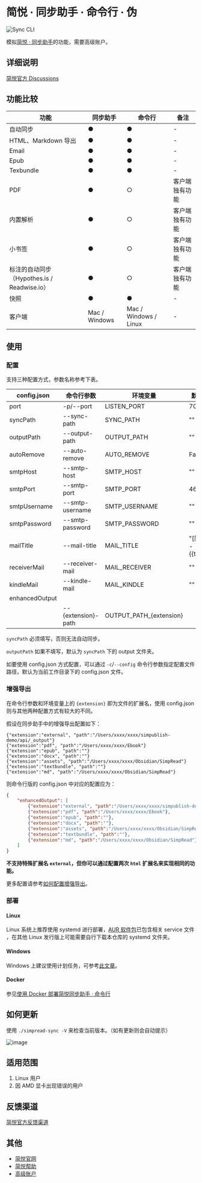 # 简悦 · 同步助手 · 命令行 · 伪

![Sync CLI](https://user-images.githubusercontent.com/81074/163512494-3c41c6c3-2158-49f8-9425-27637a3303c8.png)

模拟[简悦 · 同步助手](http://ksria.com/simpread/docs/#/Sync)的功能，需要高级账户。

## 详细说明

[简悦官方 Discussions](https://github.com/Kenshin/simpread/discussions/3704)

## 功能比较

| 功能                                        | 同步助手      | 命令行                | 备注           |
| ------------------------------------------- | ------------- | --------------------- | -------------- |
| 自动同步                                    | ●             | ●                     | -              |
| HTML、Markdown 导出                         | ●             | ●                     | -              |
| Email                                       | ●             | ●                     | -              |
| Epub                                        | ●             | ●                     | -              |
| Texbundle                                   | ●             | ●                     | -              |
| PDF                                         | ●             | ○                     | 客户端独有功能 |
| 内置解析                                    | ●             | ○                     | 客户端独有功能 |
| 小书签                                      | ●             | ○                     | 客户端独有功能 |
| 标注的自动同步（Hypothes.is / Readwise.io）| ●             | ○                     | 客户端独有功能 |
| 快照                                        | ●             | ●                     | -              |
| 客户端                                      | Mac / Windows | Mac / Windows / Linux | -              |

## 使用

### 配置

支持三种配置方式，参数名称参考下表。

| config.json    | 命令行参数         | 环境变量                | 默认值               |
| -------------- | ------------------ | ----------------------- | -------------------- |
| port           | -p/--port          | LISTEN_PORT             | 7026                 |
| syncPath       | --sync-path        | SYNC_PATH               | ""                   |
| outputPath     | --output-path      | OUTPUT_PATH             | ""                   |
| autoRemove     | --auto-remove      | AUTO_REMOVE             | False                |
| smtpHost       | --smtp-host        | SMTP_HOST               | ""                   |
| smtpPort       | --smtp-port        | SMTP_PORT               | 465                  |
| smtpUsername   | --smtp-username    | SMTP_USERNAME           | ""                   |
| smtpPassword   | --smtp-password    | SMTP_PASSWORD           | ""                   |
| mailTitle      | --mail-title       | MAIL_TITLE              | "[简悦] - {{title}}" |
| receiverMail   | --receiver-mail    | MAIL_RECEIVER           | ""                   |
| kindleMail     | --kindle-mail      | MAIL_KINDLE             | ""                   |
| enhancedOutput |                    |                         |                      |
|                | --{extension}-path | OUTPUT_PATH_{extension} |                      |

`syncPath` 必须填写，否则无法自动同步。

`outputPath` 如果不填写，默认为 `syncPath` 下的 output 文件夹。

如要使用 config.json 方式配置，可以通过 `-c`/`--config` 命令行参数指定配置文件路径，默认为当前工作目录下的 config.json 文件。

### 增强导出

在命令行参数和环境变量上的 `{extension}` 即为文件的扩展名，使用 config.json 则与其他两种配置方式有较大的不同。

假设在同步助手中的增强导出配置如下：

```jsonl
{"extension":"external", "path":"/Users/xxxx/xxxx/simpublish-demo/api/_output"}
{"extension":"pdf", "path":"/Users/xxxx/xxxx/Ebook"}
{"extension":"epub", "path":""}
{"extension":"docx", "path":""}
{"extension":"assets", "path":"/Users/xxxx/xxxx/Obsidian/SimpRead"}
{"extension":"textbundle", "path":""}
{"extension":"md", "path":"/Users/xxxx/xxxx/Obsidian/SimpRead"}
```

则命令行版的 config.json 中对应的配置应为：

```json
{
    "enhancedOutput": [
        {"extension":"external", "path":"/Users/xxxx/xxxx/simpublish-demo/api/_output"},
        {"extension":"pdf", "path":"/Users/xxxx/xxxx/Ebook"},
        {"extension":"epub", "path":""},
        {"extension":"docx", "path":""},
        {"extension":"assets", "path":"/Users/xxxx/xxxx/Obsidian/SimpRead"},
        {"extension":"textbundle", "path":""},
        {"extension":"md", "path":"/Users/xxxx/xxxx/Obsidian/SimpRead"}
    ]
}
```

**不支持特殊扩展名 `external`，但你可以通过配置两次 `html` 扩展名来实现相同的功能。**

更多配置请参考[如何配置增强导出](https://github.com/Kenshin/simpread/discussions/2958)。

### 部署

#### Linux

Linux 系统上推荐使用 systemd 进行部署，[AUR 软件包](https://aur.archlinux.org/packages/simpread-sync-git)已包含相关 service 文件 ，在其他 Linux 发行版上可能需要自行下载本仓库的 systemd 文件夹。

#### Windows

Windows 上建议使用计划任务，可参考[此文章](https://docs.syncthing.net/users/autostart.html#windows)。

#### Docker

参见[使用 Docker 部署简悦同步助手 · 命令行](https://github.com/Kenshin/simpread/discussions/4312)

## 如何更新

使用 `./simpread-sync -V` 来检查当前版本。（如有更新则会自动提示）

![image](https://user-images.githubusercontent.com/81074/162721397-ba796bc7-2d5a-4bd7-8472-f1aa7bfb3be0.png)

## 适用范围

1. Linux 用户
2. 因 AMD 显卡出现错误的用户

## 反馈渠道

[简悦官方反馈渠道](https://github.com/Kenshin/simpread/issues/3740)

## 其他

- [简悦官网](http://simpread.pro/)
- [简悦帮助](http://simpread.pro/help)
- [高级账户](http://ksria.com/simpread/docs/#/高级账户)
